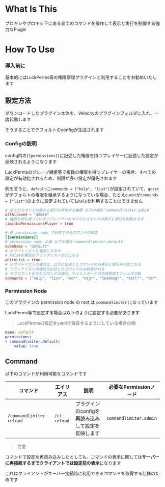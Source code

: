 # What Is This
プロキシやプロキシ下にある全てのコマンドを操作して表示と実行を制御する強力なPlugin

# How To Use
### 導入前に
基本的にはLuckPerms等の権限管理プラグインと利用することをお勧めいたします

## 設定方法
ダウンロードしたプラグイン本体を、Velocityのプラグインフォルダに入れ、一度起動します

そうすることでデフォルトのconfigが生成されます

### Configの説明

config内の`[[permissions]]`に記述した権限を持つプレイヤーに記述した設定が反映されるようになります

LuckPermsのグループ継承等で複数の権限を持つプレイヤーの場合、すべての設定が有効化されるため、制限が多い設定が優先されます

例を言うと、`default`に`commands = ["help", "list"]`が設定されていて、`guest`がデフォルトの権限を継承するようになっている場合、たとえ`guest`が`commands = ["list"]`のように設定されていても`help`を利用することはできません

```toml
# 全てのコマンドの表示と実行を許可する権限 以下の場合`commandlimiter.admin`
allAllowed = "admin"
# 権限を何も持っていないプレイヤーのすべてのコマンドの表示と実行を制限するか
limitNoPermissionsPlayer = true

# 各 permission node で利用できるコマンドの設定
[[permissions]]
# permission node の値 以下の場合`commandlimiter.default`
nodeName = "default"
# ホワイトリストを有効にするか
# falseの場合はブラックリスト形式になる
whiteList = true
# ホワイトリストの場合は、以下に記述したコマンドのみ表示と実行が可能になる
# ブラックリストの場合は記述したコマンドのみ制限される
# サブコマンドを含むコマンドの場合、ワイルドカードや正規表現でフィルタ可能
commands = ["help", "list", "me*", "msg*", "teammsg*", "tell*", "tm*", "trigger*", "w*", "random*"]
```

### Permission Node
このプラグインの permission node の root は `commandlimiter` になっています

LuckPerms等で設定する場合は以下のように設定する必要があります

> LuckPermsの設定をyamlで保存するようにしている場合の例
```yaml
name: default
permissions:
- commandlimiter.default:
    value: true
```

## Command
以下のコマンドが利用可能なコマンドです

| コマンド                   |エイリアス     |  説明                                          | 必要なPermissionノード |
|---------------------------|-------------|-------------------------------------------------|-----------------------|
| `/commandlimiter-reload`  | `/cl-reload` | プラグインのconfigを再読み込みして設定を反映します | `commandlimiter.admin`|

> 注意

コマンドで設定を再読み込みしたとしても、コマンドの表示に関しては**サーバーに再接続するまでクライアントでは設定前の表示**になります

これはクライアントがサーバー接続時に利用できるコマンドを取得する仕様のためです